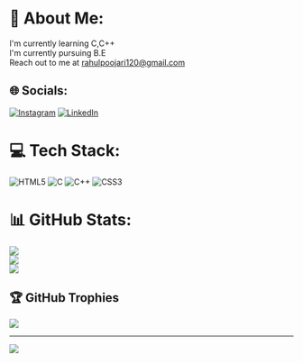 # 💫 About Me:
I'm currently learning C,C++<br>I'm currently pursuing B.E <br>Reach out to me at rahulpoojari120@gmail.com


## 🌐 Socials:
[![Instagram](https://img.shields.io/badge/Instagram-%23E4405F.svg?logo=Instagram&logoColor=white)](https://instagram.com/rahu1poojary) [![LinkedIn](https://img.shields.io/badge/LinkedIn-%230077B5.svg?logo=linkedin&logoColor=white)](https://linkedin.com/in/https://www.linkedin.com/public-profile/settings?lipi=urn%3Ali%3Apage%3Ad_flagship3_profile_self_edit_contact-info%3BDyCZ3WXpTIGp415wNd9%2FfA%3D%3D) 

# 💻 Tech Stack:
![HTML5](https://img.shields.io/badge/html5-%23E34F26.svg?style=for-the-badge&logo=html5&logoColor=white) ![C](https://img.shields.io/badge/c-%2300599C.svg?style=for-the-badge&logo=c&logoColor=white) ![C++](https://img.shields.io/badge/c++-%2300599C.svg?style=for-the-badge&logo=c%2B%2B&logoColor=white) ![CSS3](https://img.shields.io/badge/css3-%231572B6.svg?style=for-the-badge&logo=css3&logoColor=white)
# 📊 GitHub Stats:
![](https://github-readme-stats.vercel.app/api?username=yourahul&theme=dark&hide_border=false&include_all_commits=true&count_private=false)<br/>
![](https://github-readme-streak-stats.herokuapp.com/?user=yourahul&theme=dark&hide_border=false)<br/>
![](https://github-readme-stats.vercel.app/api/top-langs/?username=yourahul&theme=dark&hide_border=false&include_all_commits=true&count_private=false&layout=compact)

## 🏆 GitHub Trophies
![](https://github-profile-trophy.vercel.app/?username=yourahul&theme=dark&no-frame=false&no-bg=true&margin-w=4)

---
[![](https://visitcount.itsvg.in/api?id=yourahul&icon=0&color=1)](https://visitcount.itsvg.in)

<!-- Proudly created with GPRM ( https://gprm.itsvg.in ) -->

<!---
yourahul/yourahul is a ✨ special ✨ repository because its `README.md` (this file) appears on your GitHub profile.
You can click the Preview link to take a look at your changes.
--->
